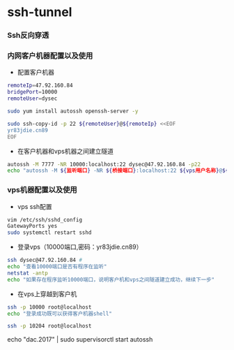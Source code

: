 # ssh-tunnel
### Ssh反向穿透

### 内网客户机器配置以及使用
+ 配置客户机器
```bash
remoteIp=47.92.160.84
bridgePort=10000
remoteUser=dysec

sudo yum install autossh openssh-server -y

sudo ssh-copy-id -p 22 ${remoteUser}@${remoteIp} <<EOF
yr83jdie.cn89
EOF
```
+ 在客户机器和vps机器之间建立隧道
```bash
autossh -M 7777 -NR 10000:localhost:22 dysec@47.92.160.84 -p22
echo "autossh -M ${监听端口} -NR ${桥接端口}:localhost:22 ${vps用户名称}@${vpsIp} -p22"
```

### vps机器配置以及使用
+ vps ssh配置
```bash
vim /etc/ssh/sshd_config
GatewayPorts yes
sudo systemctl restart sshd
```
+ 登录vps（10000端口,密码：yr83jdie.cn89）
```bash
ssh dysec@47.92.160.84 # 
echo "查看10000端口是否有程序在监听"
netstat -antp
echo "如果存在程序监听10000端口，说明客户机和vps之间隧道建立成功，继续下一步"
```
+ 在vps上穿越到客户机
```bash
ssh -p 10000 root@localhost
echo "登录成功既可以获得客户机器shell"
```


```bash
ssh -p 10204 root@localhost
```


echo "dac.2017" | sudo supervisorctl start autossh

